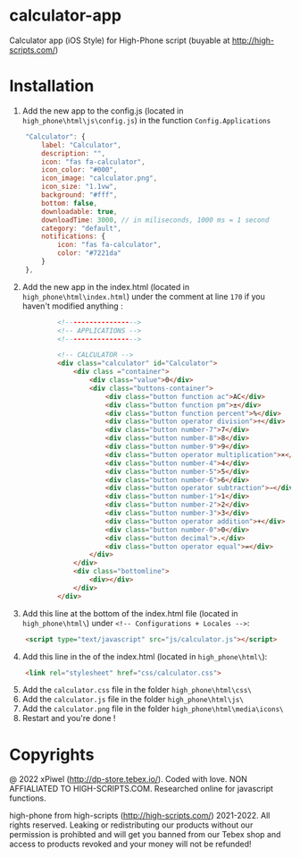 # calculator-app
Calculator app (iOS Style) for High-Phone script (buyable at http://high-scripts.com/)

# Installation


1. Add the new app to the config.js (located in `high_phone\html\js\config.js`) in the function `Config.Applications`
```js
    "Calculator": {
        label: "Calculator",
        description: "",
        icon: "fas fa-calculator",
        icon_color: "#000",
        icon_image: "calculator.png",
        icon_size: "1.1vw",
        background: "#fff",
        bottom: false,
        downloadable: true,
        downloadTime: 3000, // in miliseconds, 1000 ms = 1 second
        category: "default",
        notifications: {
            icon: "fas fa-calculator",
            color: "#7221da"
        }
    },
```

2. Add the new app in the index.html (located in `high_phone\html\index.html`) under the comment at line `170` if you haven't modified anything :
```html
            <!------------------>
            <!-- APPLICATIONS -->
            <!------------------>

            <!-- CALCULATOR -->
            <div class="calculator" id="Calculator"> 
                <div class ="container">
                    <div class="value">0</div>
                    <div class="buttons-container">
                        <div class="button function ac">AC</div>
                        <div class="button function pm">±</div>
                        <div class="button function percent">%</div>
                        <div class="button operator division">÷</div>
                        <div class="button number-7">7</div>
                        <div class="button number-8">8</div>
                        <div class="button number-9">9</div>
                        <div class="button operator multiplication">×</div>
                        <div class="button number-4">4</div>
                        <div class="button number-5">5</div>
                        <div class="button number-6">6</div>
                        <div class="button operator subtraction">−</div>
                        <div class="button number-1">1</div>
                        <div class="button number-2">2</div>
                        <div class="button number-3">3</div>
                        <div class="button operator addition">+</div>
                        <div class="button number-0">0</div>
                        <div class="button decimal">.</div>
                        <div class="button operator equal">=</div>
                    </div>
                </div>
                <div class="bottomline">
                    <div></div>
                </div>
            </div>
```

3. Add this line at the bottom of the index.html file (located in `high_phone\html\`) under `<!-- Configurations + Locales -->`:
```html
    <script type="text/javascript" src="js/calculator.js"></script>
```

4. Add this line in the <head> of the index.html (located in `high_phone\html\`):
```html
    <link rel="stylesheet" href="css/calculator.css">
```

5. Add the `calculator.css` file in the folder `high_phone\html\css\`
6. Add the `calculator.js` file in the folder `high_phone\html\js\`
7. Add the `calculator.png` file in the folder `high_phone\html\media\icons\`
8. Restart and you're done !

# Copyrights
@ 2022 xPiwel (http://dp-store.tebex.io/). Coded with love. NON AFFIALIATED TO HIGH-SCRIPTS.COM. Researched online for javascript functions. 

high-phone from high-scripts (http://high-scripts.com/) 2021-2022. All rights reserved. Leaking or redistributing our products without our permission is prohibted and will get you banned from our Tebex shop and access to products revoked and your money will not be refunded!
